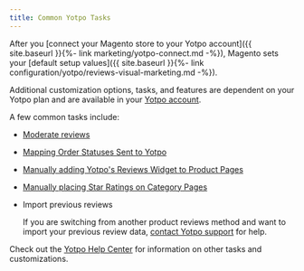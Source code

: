 ```yaml
---
title: Common Yotpo Tasks
---
```


After you [connect your Magento store to your Yotpo account]({{ site.baseurl }}{%- link marketing/yotpo-connect.md -%}), Magento sets your [default setup values]({{ site.baseurl }}{%- link configuration/yotpo/reviews-visual-marketing.md -%}).

Additional customization options, tasks, and features are dependent on your Yotpo plan and are available in your [Yotpo account](https://yap.yotpo.com/#/home).

A few common tasks include:

- [Moderate reviews](https://support.yotpo.com/en/article/moderating-reviews-4912987)

- [Mapping Order Statuses Sent to Yotpo](https://support.yotpo.com/en/article/setting-up-yotpo-on-magento-v22-and-above)

- [Manually adding Yotpo's Reviews Widget to Product Pages](https://support.yotpo.com/en/article/setting-up-yotpo-on-magento-v22-and-above)

- [Manually placing Star Ratings on Category Pages](https://support.yotpo.com/en/article/setting-up-yotpo-on-magento-v22-and-above)

- Import previous reviews 

   If you are switching from another product reviews method and want to import your previous review data, [contact Yotpo support](https://support.yotpo.com/en/article/submitting-a-support-ticket) for help.

Check out the [Yotpo Help Center](https://support.yotpo.com/en/article/setting-up-yotpo-on-magento-v22-and-above) for information on other tasks and customizations.

